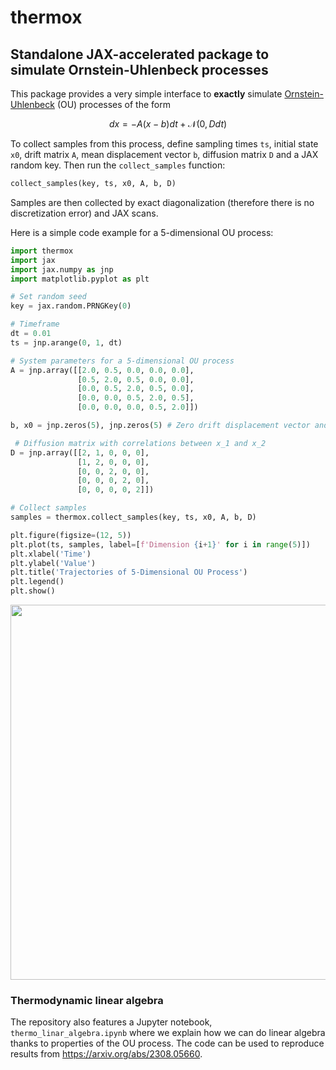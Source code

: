 # thermox
## Standalone JAX-accelerated package to simulate Ornstein-Uhlenbeck processes

This package provides a very simple interface to **exactly** simulate [Ornstein-Uhlenbeck](https://en.wikipedia.org/wiki/Ornstein%E2%80%93Uhlenbeck_process) (OU) processes of the form 

$$ dx = - A(x - b) dt + \mathcal{N}(0, D dt) $$

To collect samples from this process, define sampling times `ts`, initial state `x0`, drift matrix `A`, mean displacement vector `b`, diffusion matrix `D` and a JAX random key. Then run the `collect_samples` function:

```python
collect_samples(key, ts, x0, A, b, D) 
```
Samples are then collected by exact diagonalization (therefore there is no discretization error) and JAX scans. 

Here is a simple code example for a 5-dimensional OU process:
```python
import thermox
import jax
import jax.numpy as jnp
import matplotlib.pyplot as plt

# Set random seed
key = jax.random.PRNGKey(0)

# Timeframe
dt = 0.01
ts = jnp.arange(0, 1, dt)

# System parameters for a 5-dimensional OU process
A = jnp.array([[2.0, 0.5, 0.0, 0.0, 0.0],
               [0.5, 2.0, 0.5, 0.0, 0.0],
               [0.0, 0.5, 2.0, 0.5, 0.0],
               [0.0, 0.0, 0.5, 2.0, 0.5],
               [0.0, 0.0, 0.0, 0.5, 2.0]])

b, x0 = jnp.zeros(5), jnp.zeros(5) # Zero drift displacement vector and initial state

 # Diffusion matrix with correlations between x_1 and x_2
D = jnp.array([[2, 1, 0, 0, 0],
               [1, 2, 0, 0, 0],
               [0, 0, 2, 0, 0],
               [0, 0, 0, 2, 0],
               [0, 0, 0, 0, 2]])

# Collect samples
samples = thermox.collect_samples(key, ts, x0, A, b, D)

plt.figure(figsize=(12, 5))
plt.plot(ts, samples, label=[f'Dimension {i+1}' for i in range(5)])
plt.xlabel('Time')
plt.ylabel('Value')
plt.title('Trajectories of 5-Dimensional OU Process')
plt.legend()
plt.show()
```

<p align="center">
  <img src="https://storage.googleapis.com/normal-blog-artifacts/thermo-playground/ou_trajectories.png" width="600" lineheight = -10%/>
  <br>
</p>

### Thermodynamic linear algebra

The repository also features a Jupyter notebook, `thermo_linar_algebra.ipynb` where we explain how we can do linear algebra thanks to properties of the OU process. The code can be used to reproduce results from https://arxiv.org/abs/2308.05660. 


